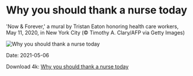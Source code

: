 # Why you should thank a nurse today

'Now & Forever,' a mural by Tristan Eaton honoring health care workers, May 11, 2020, in New York City (© Timothy A. Clary/AFP via Getty Images)

![Why you should thank a nurse today](https://bing.com/th?id=OHR.NurseMask_EN-US2085492290_UHD.jpg&rf=LaDigue_UHD.jpg&pid=hp&w=1024&h=576)

Date: 2021-05-06

Download 4k: [Why you should thank a nurse today](https://bing.com/th?id=OHR.NurseMask_EN-US2085492290_UHD.jpg&rf=LaDigue_UHD.jpg&pid=hp&w=3840&h=2160)

